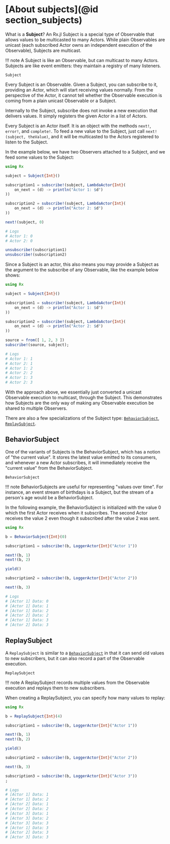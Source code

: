 # [About subjects](@id section_subjects)

What is a __Subject__? An Rx.jl Subject is a special type of Observable that allows values to be multicasted to many Actors. While plain Observables are unicast (each subscribed Actor owns an independent execution of the Observable), Subjects are multicast.

!!! note
    A Subject is like an Observable, but can multicast to many Actors. Subjects are like event emitters: they maintain a registry of many listeners.

```@docs
Subject
```

Every Subject is an Observable. Given a Subject, you can subscribe to it, providing an Actor, which will start receiving values normally. From the perspective of the Actor, it cannot tell whether the Observable execution is coming from a plain unicast Observable or a Subject.

Internally to the Subject, subscribe does not invoke a new execution that delivers values. It simply registers the given Actor in a list of Actors.

Every Subject is an Actor itself. It is an object with the methods `next!`, `error!`, and `complete!`. To feed a new value to the Subject, just call `next!(subject, theValue)`, and it will be multicasted to the Actors registered to listen to the Subject.

In the example below, we have two Observers attached to a Subject, and we feed some values to the Subject:

```julia
using Rx

subject = Subject{Int}()

subscription1 = subscribe!(subject, LambdaActor{Int}(
    on_next = (d) -> println("Actor 1: $d")
))

subscription2 = subscribe!(subject, LambdaActor{Int}(
    on_next = (d) -> println("Actor 2: $d")
))

next!(subject, 0)

# Logs
# Actor 1: 0
# Actor 2: 0

unsubscribe!(subscription1)
unsubscribe!(subscription2)

```

Since a Subject is an actor, this also means you may provide a Subject as the argument to the subscribe of any Observable, like the example below shows:

```julia
using Rx

subject = Subject{Int}()

subscription1 = subscribe!(subject, LambdaActor{Int}(
    on_next = (d) -> println("Actor 1: $d")
))

subscription2 = subscribe!(subject, LambdaActor{Int}(
    on_next = (d) -> println("Actor 2: $d")
))

source = from([ 1, 2, 3 ])
subscribe!(source, subject);

# Logs
# Actor 1: 1
# Actor 2: 1
# Actor 1: 2
# Actor 2: 2
# Actor 1: 3
# Actor 2: 3
```

With the approach above, we essentially just converted a unicast Observable execution to multicast, through the Subject. This demonstrates how Subjects are the only way of making any Observable execution be shared to multiple Observers.

There are also a few specializations of the Subject type: [`BehaviorSubject`](@ref), [`ReplaySubject`](@ref).

## BehaviorSubject

One of the variants of Subjects is the BehaviorSubject, which has a notion of "the current value". It stores the latest value emitted to its consumers, and whenever a new Actor subscribes, it will immediately receive the "current value" from the BehaviorSubject.

```@docs
BehaviorSubject
```

!!! note
    BehaviorSubjects are useful for representing "values over time". For instance, an event stream of birthdays is a Subject, but the stream of a person's age would be a BehaviorSubject.

In the following example, the BehaviorSubject is initialized with the value 0 which the first Actor receives when it subscribes. The second Actor receives the value 2 even though it subscribed after the value 2 was sent.

```julia
using Rx

b = BehaviorSubject{Int}(0)

subscription1 = subscribe!(b, LoggerActor{Int}("Actor 1"))

next!(b, 1)
next!(b, 2)

yield()

subscription2 = subscribe!(b, LoggerActor{Int}("Actor 2"))

next!(b, 3)

# Logs
# [Actor 1] Data: 0
# [Actor 1] Data: 1
# [Actor 1] Data: 2
# [Actor 2] Data: 2
# [Actor 1] Data: 3
# [Actor 2] Data: 3

```

## ReplaySubject

A `ReplaySubject` is similar to a [`BehaviorSubject`](@ref) in that it can send old values to new subscribers,
but it can also record a part of the Observable execution.

```@docs
ReplaySubject
```

!!! note
    A ReplaySubject records multiple values from the Observable execution and replays them to new subscribers.

When creating a ReplaySubject, you can specify how many values to replay:

```julia
using Rx

b = ReplaySubject{Int}(4)

subscription1 = subscribe!(b, LoggerActor{Int}("Actor 1"))

next!(b, 1)
next!(b, 2)

yield()

subscription2 = subscribe!(b, LoggerActor{Int}("Actor 2"))

next!(b, 3)

subscription3 = subscribe!(b, LoggerActor{Int}("Actor 3"))
;

# Logs
# [Actor 1] Data: 1
# [Actor 1] Data: 2
# [Actor 2] Data: 1
# [Actor 2] Data: 2
# [Actor 3] Data: 1
# [Actor 3] Data: 2
# [Actor 3] Data: 3
# [Actor 1] Data: 3
# [Actor 2] Data: 3
# [Actor 3] Data: 3
```
